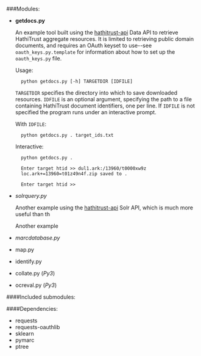 

###Modules:
* __getdocs.py__

	An example tool built using the [hathitrust-api][ht api] Data API to retrieve HathiTrust aggregate resources. It is limited to retrieving public domain documents, and requires an OAuth keyset to use--see `oauth_keys.py.template` for information about how to set up the `oauth_keys.py` file.
	
	Usage:

		python getdocs.py [-h] TARGETDIR [IDFILE]

	`TARGETDIR` specifies the directory into which to save downloaded resources. `IDFILE` is an optional argument, specifying the path to a file containing HathiTrust document identifiers, one per line. If `IDFILE` is not specified the program runs under an interactive prompt.

	With `IDFILE`:
		
		python getdocs.py . target_ids.txt
		
	Interactive:
		
		python getdocs.py .

		Enter target htid >> dul1.ark:/13960/t0000xw9z
		loc.ark+=13960=t01z49n4f.zip saved to .

		Enter target htid >>


* _solrquery.py_

	Another example using the [hathitrust-api][ht api] Solr API, which is much more useful than th
	
	Another example 
* _marcdatabase.py_
* map.py
* identify.py
* collate.py (*Py3*)
* ocreval.py (*Py3*)

[ht api]: github.com/rlmv/hathitrust-api

####Included submodules: 


####Dependencies:
* requests
* requests-oauthlib
* sklearn
* pymarc
* ptree
